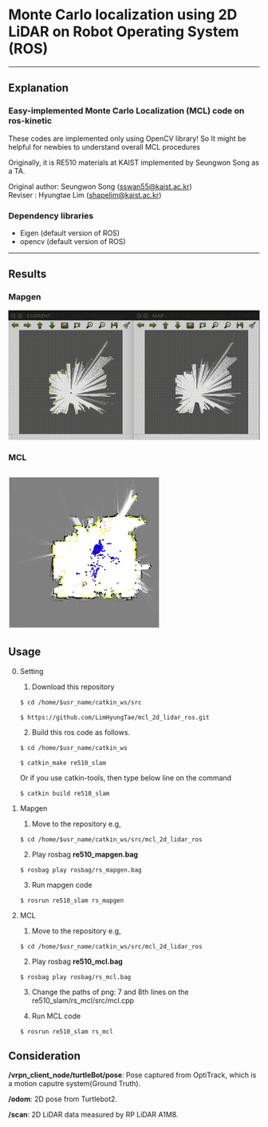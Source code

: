 # Monte Carlo localization using 2D LiDAR on Robot Operating System (ROS)

---

## Explanation

### Easy-implemented Monte Carlo Localization (MCL) code on ros-kinetic

These codes are implemented only using OpenCV library! So It might be helpful for newbies to understand overall MCL procedures

Originally, it is RE510 materials at KAIST implemented by Seungwon Song as a TA.

Original author: Seungwon Song (sswan55@kaist.ac.kr) <br>
Reviser : Hyungtae Lim (shapelim@kaist.ac.kr)  

### Dependency libraries

* Eigen (default version of ROS)
* opencv (default version of ROS)
---

## Results

### Mapgen

![mapgen](./results/gif/map_gen.gif)

### MCL

![mcl](./results/gif/mcl.gif)
---
## Usage
0. Setting
    1. Download this repository 
    <pre><code>$ cd /home/$usr_name/catkin_ws/src</code></pre>
    <pre><code>$ https://github.com/LimHyungTae/mcl_2d_lidar_ros.git</code></pre>
    2. Build this ros code as follows.
    <pre><code>$ cd /home/$usr_name/catkin_ws</code></pre>
    <pre><code>$ catkin_make re510_slam</code></pre>

    Or if you use catkin-tools, then type below line on the command
    <pre><code>$ catkin build re510_slam</code></pre>

1. Mapgen

    1. Move to the repository e.g,
  
    <pre><code>$ cd /home/$usr_name/catkin_ws/src/mcl_2d_lidar_ros</code></pre>

    2. Play rosbag **re510_mapgen.bag**

    <pre><code>$ rosbag play rosbag/rs_mapgen.bag</code></pre>

    3. Run mapgen code

    <pre><code>$ rosrun re510_slam rs_mapgen</code></pre>

2. MCL

    1. Move to the repository e.g,
  
    <pre><code>$ cd /home/$usr_name/catkin_ws/src/mcl_2d_lidar_ros</code></pre>

    2. Play rosbag **re510_mcl.bag**

    <pre><code>$ rosbag play rosbag/rs_mcl.bag</code></pre>

    3. Change the paths of png: 7 and 8th lines on the re510_slam/rs_mcl/src/mcl.cpp
    
    4. Run MCL code

    <pre><code>$ rosrun re510_slam rs_mcl</code></pre>


## Consideration

**/vrpn_client_node/turtleBot/pose**: Pose captured from OptiTrack, which is a motion caputre system(Ground Truth).

**/odom**: 2D pose from Turtlebot2.

**/scan**: 2D LiDAR data measured by RP LiDAR A1M8.

